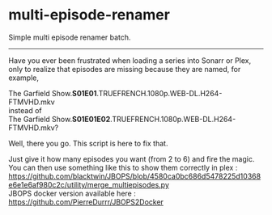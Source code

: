 # multi-episode-renamer

Simple multi episode renamer batch.
--- --- --- --- --- --- --- --- ---

Have you ever been frustrated when loading a series into Sonarr or Plex, only to realize that episodes are missing because they are named, for example, 

The Garfield Show.**S01E01**.TRUEFRENCH.1080p.WEB-DL.H264-FTMVHD.mkv<br />
instead of<br />
The Garfield Show.**S01E01E02**.TRUEFRENCH.1080p.WEB-DL.H264-FTMVHD.mkv?<br />

Well, there you go.
This script is here to fix that.

Just give it how many episodes you want (from 2 to 6) and fire the magic.<br />
You can then use something like this to show them correctly in plex : https://github.com/blacktwin/JBOPS/blob/4580ca0bc686d5478225d10368e6e1e6af980c2c/utility/merge_multiepisodes.py <br />
JBOPS docker version available here : https://github.com/PierreDurrr/JBOPS2Docker
